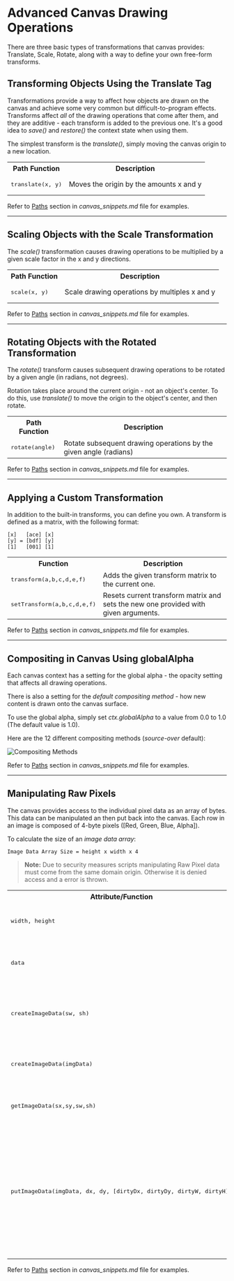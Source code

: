 # Advanced Canvas Drawing Operations

There are three basic types of transformations that canvas provides: Translate, Scale, Rotate, along with a way to define your own free-form transforms.


## Transforming Objects Using the Translate Tag

Transformations provide a way to affect how objects are drawn on the canvas and achieve some very common but difficult-to-program effects. Transforms affect _all_ of the drawing operations that come after them, and they are additive - each transform is added to the previous one. It's a good idea to _save()_ and _restore()_ the context state when using them.

The simplest transform is the _translate()_, simply moving the canvas origin to a new location.

<table>
  <tr>
    <th>Path Function</th>
    <th>Description</th>
  </tr>
  <tr>
    <td><pre>translate(x, y)</pre></td>
    <td>Moves the origin by the amounts x and y</td>
  </tr>
</table>

Refer to [Paths](https://github.com/l4nk332/notebook/blob/master/JavaScript/HTML5_Canvas/canvas_snippets.md#translate-transform) section in *canvas_snippets.md* file for examples.

---


## Scaling Objects with the Scale Transformation

The _scale()_ transformation causes drawing operations to be multiplied by a given scale factor in the x and y directions.

<table>
  <tr>
    <th>Path Function</th>
    <th>Description</th>
  </tr>
  <tr>
    <td><pre>scale(x, y)</pre></td>
    <td>Scale drawing operations by multiples x and y</td>
  </tr>
</table>

Refer to [Paths](https://github.com/l4nk332/notebook/blob/master/JavaScript/HTML5_Canvas/canvas_snippets.md#scale-transform) section in *canvas_snippets.md* file for examples.

---

## Rotating Objects with the Rotated Transformation

The _rotate()_ transform causes subsequent drawing operations to be rotated by a given angle (in radians, not degrees).

Rotation takes place around the current origin - not an object's center. To do this, use _translate()_ to move the origin to the object's center, and then rotate.

<table>
  <tr>
    <th>Path Function</th>
    <th>Description</th>
  </tr>
  <tr>
    <td><pre>rotate(angle)</pre></td>
    <td>Rotate subsequent drawing operations by the given angle (radians)</td>
  </tr>
</table>

Refer to [Paths](https://github.com/l4nk332/notebook/blob/master/JavaScript/HTML5_Canvas/canvas_snippets.md#rotate-transform) section in *canvas_snippets.md* file for examples.

---

## Applying a Custom Transformation

In addition to the built-in transforms, you can define you own. A transform is defined as a matrix, with the following format:

```
[x]   [ace] [x]
[y] = [bdf] [y]
[1]   [001] [1]
```

<table>
  <tr>
    <th>Function</th>
    <th>Description</th>
  </tr>
  <tr>
    <td><pre>transform(a,b,c,d,e,f)</pre></td>
    <td>Adds the given transform matrix to the current one.</td>
  </tr>
  <tr>
    <td><pre>setTransform(a,b,c,d,e,f)</pre></td>
    <td>Resets current transform matrix and sets the new one provided with given arguments.</td>
  </tr>
</table>

Refer to [Paths](https://github.com/l4nk332/notebook/blob/master/JavaScript/HTML5_Canvas/canvas_snippets.md#custom-transform) section in *canvas_snippets.md* file for examples.

---

## Compositing in Canvas Using globalAlpha

Each canvas context has a setting for the global alpha - the opacity setting that affects all drawing operations.

There is also a setting for the _default compositing method_ - how new content is drawn onto the canvas surface.

To use the global alpha, simply set _ctx.globalAlpha_ to a value from 0.0 to 1.0 (The default value is 1.0).

Here are the 12 different compositing methods (_source-over_ default):

![Compositing Methods](http://buildnewgames.com/assets/article//global-composit-operations/mdn-ops-all.png)


Refer to [Paths](https://github.com/l4nk332/notebook/blob/master/JavaScript/HTML5_Canvas/canvas_snippets.md#global-alpha) section in *canvas_snippets.md* file for examples.

---

## Manipulating Raw Pixels

The canvas provides access to the individual pixel data as an array of bytes. This data can be manipulated an then put back into the canvas. Each row in an image is composed of 4-byte pixels ([Red, Green, Blue, Alpha]).

To calculate the size of an _image data array_:

```
Image Data Array Size = height x width x 4
```

> **Note:** Due to security measures scripts manipulating Raw Pixel data must come from the same domain origin. Otherwise it is denied access and a error is thrown.

<table>
  <tr>
    <th>Attribute/Function</th>
    <th>Description</th>
  </tr>
  <tr>
    <td><pre>width, height</pre></td>
    <td>Width and height of the canvas pixel data</td>
  </tr>
  <tr>
    <td><pre>data</pre></td>
    <td>The single-dimension array of raw pixel data</td>
  </tr>
  <tr>
    <td><pre>createImageData(sw, sh)</pre></td>
    <td>Creates a new image data with width <em>sw</em> and height <em>sh</em></td>
  </tr>
  <tr>
    <td><pre>createImageData(imgData)</pre></td>
    <td>Creates new image data from an existing one</td>
  </tr>
  <tr>
    <td><pre>getImageData(sx,sy,sw,sh)</pre></td>
    <td>Gets image data within the given bounds</td>
  </tr>
  <tr>
    <td><pre>putImageData(imgData, dx, dy, [dirtyDx, dirtyDy, dirtyW, dirtyH])</pre></td>
    <td>Puts modified data back into the image. If the <em>dirty</em> rectangle data is supplied, then only the bits inside that rectangle are updated.</td>
  </tr>

</table>


Refer to [Paths](https://github.com/l4nk332/notebook/blob/master/JavaScript/HTML5_Canvas/canvas_snippets.md#raw-data) section in *canvas_snippets.md* file for examples.
